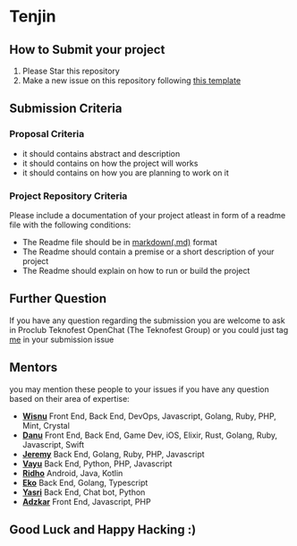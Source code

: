 # Tenjin

## How to Submit your project
1. Please Star this repository
2. Make a new issue on this repository following [this template](https://github.com/helloproclub/tenjin/issues/1)

## Submission Criteria

### Proposal Criteria
- it should contains abstract and description
- it should contains on how the project will works
- it should contains on how you are planning to work on it

### Project Repository Criteria
Please include a documentation of your project atleast in form of a readme file with the following conditions:
- The Readme file should be in [markdown(.md)](https://github.com/adam-p/markdown-here/wiki/Markdown-Cheatsheet) format
- The Readme should contain a premise or a short description of your project
- The Readme should explain on how to run or build the project

## Further Question
If you have any question regarding the submission you are welcome to ask in Proclub Teknofest OpenChat (The Teknofest Group) or you could just tag [me](https://github.com/Blinfoldking) in your submission issue

## Mentors
you may mention these people to your issues if you have any question based on their area of expertise:  
- **[Wisnu](https://github.com/wisn)** Front End, Back End, DevOps, Javascript, Golang, Ruby, PHP, Mint, Crystal
- **[Danu](https://github.com/blinfoldking)** Front End, Back End, Game Dev, iOS, Elixir, Rust, Golang, Ruby, Javascript, Swift 
- **[Jeremy](https://github.com/jeremylombogia)** Back End, Golang, Ruby, PHP, Javascript
- **[Vayu](https://github.com/vayupranaditya)** Back End, Python, PHP, Javascript
- **[Ridho](https://github.com/putrash)** Android, Java, Kotlin  
- **[Eko](https://github.com/ehardi19)** Back End, Golang, Typescript  
- **[Yasri](https://github.com/Albatrous)** Back End, Chat bot, Python  
- **[Adzkar](https://github.com/adzkar)** Front End, Javascript, PHP

## Good Luck and Happy Hacking :)
